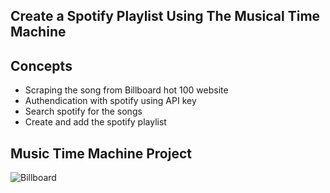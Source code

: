<h2>Create a Spotify Playlist Using The Musical Time Machine</h2>
<h2>Concepts</h2>
<ul>
  <li>Scraping the song from Billboard hot 100 website</li>
  <li>Authendication with spotify using API key</li>
   <li>Search spotify for the songs</li>
<li>Create and add the spotify playlist</li>
</ul>
<h2>Music Time Machine Project</h2>
<img src="Billboard.gif" alt="Billboard">
